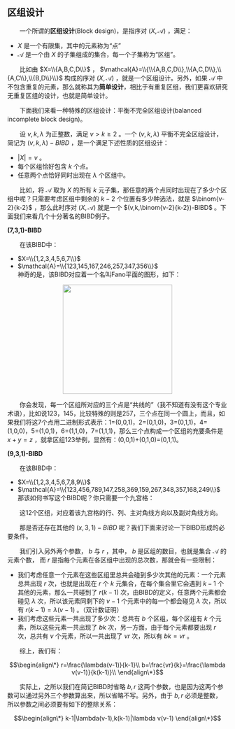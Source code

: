 ## 区组设计
&emsp;&emsp;一个所谓的**区组设计**(Block design)，是指序对 $(X,\mathcal{A})$ ，满足：
- $X$ 是一个有限集，其中的元素称为“点”
- $\mathcal{A}$ 是一个由 $X$ 的子集组成的集合，每一个子集称为“区组”。

&emsp;&emsp;比如由 $X=\\{A,B,C,D\\}$ ， $\mathcal{A}=\\{\\{A,B,C,D\\},\\{A,C,D\\},\\{A,C\\},\\{B,D\\}\\}$ 构成的序对 $(X,\mathcal{A})$ ，就是一个区组设计。另外，如果 $\mathcal{A}$ 中不包含重复的元素，那么就称其为**简单设计**，相比于有重复区组，我们更喜欢研究无重复区组的设计，也就是简单设计。

&emsp;&emsp;下面我们来看一种特殊的区组设计：平衡不完全区组设计(balanced incomplete block design)。

&emsp;&emsp;设 $v,k,\lambda$ 为正整数，满足 $v>k\geqslant 2$ 。一个 $(v,k,\lambda)$ 平衡不完全区组设计，简记为 $(v,k,\lambda)-BIBD$ ，是一个满足下述性质的区组设计：
- $|X|=v$ 。
- 每个区组恰好包含 $k$ 个点。
- 任意两个点恰好同时出现在 $\lambda$ 个区组中。

&emsp;&emsp;比如，将 $\mathcal{A}$ 取为 $X$ 的所有 $k$ 元子集，那任意的两个点同时出现在了多少个区组中呢？只需要考虑区组中剩余的 $k-2$ 个位置有多少种选法，就是 $\binom{v-2}{k-2}$ ，那么此时序对 $(X,\mathcal{A})$ 就是一个 $(v,k,\binom{v-2}{k-2})-BIBD$ 。下面我们来看几个十分著名的BIBD例子。

**(7,3,1)-BIBD**

&emsp;&emsp;在该BIBD中：
- $X=\\{1,2,3,4,5,6,7\\}$
- $\mathcal{A}=\\{123,145,167,246,257,347,356\\}$   
  神奇的是，该BIBD对应着一个名叫Fano平面的图形，如下：
  
<p align="center">
<img src="https://github.com/user-attachments/assets/9a3501a2-ac28-4500-9a69-1cc60257279b" width="250" />

&emsp;&emsp;你会发现，每一个区组所对应的三个点是“共线的”（我不知道有没有这个专业术语），比如说123，145，比较特殊的则是257，三个点在同一个圆上，而且，如果我们将这7个点用二进制形式表示：1=(0,0,1)，2=(0,1,0)，3=(0,1,1)，4=(1,0,0)，5=(1,0,1)，6=(1,1,0)，7=(1,1,1)，那么三个点构成一个区组的充要条件是 $x+y=z$ ，就拿区组123举例，显然有：(0,0,1)+(0,1,0)=(0,1,1)。

**(9,3,1)-BIBD**

&emsp;&emsp;在该BIBD中：
- $X=\\{1,2,3,4,5,6,7,8,9\\}$
- $\mathcal{A}=\\{123,456,789,147,258,369,159,267,348,357,168,249\\}$
  那该如何书写这个BIBD呢？你只需要一个九宫格：
  


&emsp;&emsp;这12个区组，对应着该九宫格的行、列、主对角线方向以及副对角线方向。

&emsp;&emsp;那是否还存在其他的 $(x,3,1)-BIBD$ 呢？我们下面来讨论一下BIBD形成的必要条件。

&emsp;&emsp;我们引入另外两个参数， $b$ 与 $r$ ，其中， $b$ 是区组的数目，也就是集合 $\mathcal{A}$ 的元素个数， 而 $r$ 是指每个元素在各区组中出现的总次数，那就会有一些限制：
- 我们考虑任意一个元素在这些区组里总共会碰到多少次其他的元素：一个元素总共出现 $r$ 次，也就是出现在 $r$ 个 $k$ 元集合，在每个集合里它会遇到 $k-1$ 个其他的元素，那么一共碰到了 $r(k-1)$ 次，由BIBD的定义，任意两个元素都会碰见 $\lambda$ 次，所以该元素同剩下的 $v-1$ 个元素中的每一个都会碰见 $\lambda$ 次，所以有 $r(k-1)=\lambda(v-1)$ 。（双计数证明）
- 我们考虑这些元素一共出现了多少次：总共有 $b$ 个区组，每个区组有 $k$ 个元素，所以这些元素一共出现了 $bk$ 次，另一方面，由于每个元素都要出现 $r$ 次，总共有 $v$ 个元素，所以一共出现了 $vr$ 次，所以有 $bk=vr$ 。

&emsp;&emsp;综上，我们有：

$$\begin{align\*}
r=\frac{\lambda(v-1)}{k-1}\\
b=\frac{vr}{k}=\frac{\lambda v(v-1)}{k(k-1)}\\
\end{align\*}$$

&emsp;&emsp;实际上，之所以我们在简记BIBD时省略 $b,r$ 这两个参数，也是因为这两个参数可以通过另外三个参数算出来，所以省略不写。另外，由于 $b,r$ 必须是整数，所以参数之间必须要有如下的整除关系：

$$\begin{align\*}
k-1|\lambda(v-1),k(k-1)|\lambda v(v-1)
\end{align\*}$$












